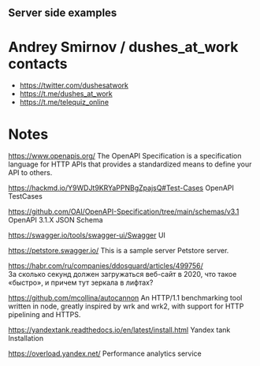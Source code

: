 ##  Server side examples
#   Andrey Smirnov / dushes_at_work contacts

* https://twitter.com/dushesatwork
* https://t.me/dushes_at_work
* https://t.me/telequiz_online

#   Notes
https://www.openapis.org/
The OpenAPI Specification is a specification language for HTTP APIs that provides a standardized means to define your API to others.


https://hackmd.io/Y9WDJt9KRYaPPNBgZpajsQ#Test-Cases OpenAPI TestCases


https://github.com/OAI/OpenAPI-Specification/tree/main/schemas/v3.1
OpenAPI 3.1.X JSON Schema


https://swagger.io/tools/swagger-ui/Swagger UI


https://petstore.swagger.io/
This is a sample server Petstore server.

https://habr.com/ru/companies/ddosguard/articles/499756/  
За сколько секунд должен загружаться веб-сайт в 2020, что такое «быстро», и причем тут зеркала в лифтах?


https://github.com/mcollina/autocannon
An HTTP/1.1 benchmarking tool written in node, greatly inspired by wrk and wrk2, with support for HTTP pipelining and HTTPS.

https://yandextank.readthedocs.io/en/latest/install.html
Yandex tank Installation

https://overload.yandex.net/
Performance analytics service


